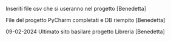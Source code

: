 Inseriti file csv che si useranno nel progetto [Benedetta]  

File del progetto PyCharm completati e DB riempito [Benedetta]

09-02-2024 Ultimato sito basilare progetto Libreria [Benedetta]
